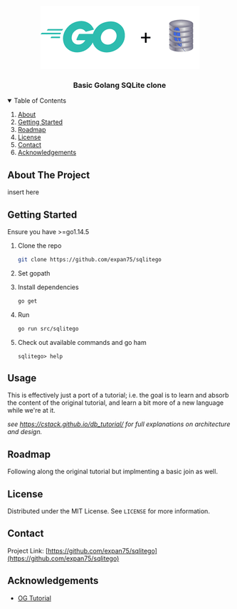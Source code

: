 <!-- PROJECT LOGO -->
<br />
<p align="center">
  <a href="https://github.com/othneildrew/Best-README-Template">
    <img src="docs/logo.png" alt="Logo">
  </a>

  <h3 align="center">Basic Golang SQLite clone</h3>

<!-- TABLE OF CONTENTS -->
<details open="open">
  <summary>Table of Contents</summary>
  <ol>
    <li><a href="#about-the-project">About</a></li>
    <li><a href="#getting-started">Getting Started</a></li>
    <li><a href="#roadmap">Roadmap</a></li>
    <li><a href="#license">License</a></li>
    <li><a href="#contact">Contact</a></li>
    <li><a href="#acknowledgements">Acknowledgements</a></li>
  </ol>
</details>

<!-- ABOUT THE PROJECT -->
## About The Project

insert here

<!-- GETTING STARTED -->
## Getting Started

Ensure you have >=go1.14.5

1. Clone the repo
    ```sh
    git clone https://github.com/expan75/sqlitego
    ```
2. Set gopath
3. Install dependencies
    ```sh
    go get
    ```
4. Run
    ```sh
    go run src/sqlitego
    ```

5. Check out available commands and go ham
    ```sqlitego
    sqlitego> help
    ```


<!-- USAGE EXAMPLES -->
## Usage

This is effectively just a port of a tutorial; i.e. the goal is to learn and absorb the content of the original tutorial, and learn a bit more of a new language while we're at it.

_see https://cstack.github.io/db_tutorial/ for full explanations on architecture and design._


<!-- ROADMAP -->
## Roadmap

Following along the original tutorial but implmenting a basic join as well.

<!-- LICENSE -->
## License

Distributed under the MIT License. See `LICENSE` for more information.

<!-- CONTACT -->
## Contact

Project Link: [https://github.com/expan75/sqlitego](https://github.com/expan75/sqlitego)

<!-- ACKNOWLEDGEMENTS -->
## Acknowledgements
* [OG Tutorial](https://cstack.github.io/db_tutorial/)
